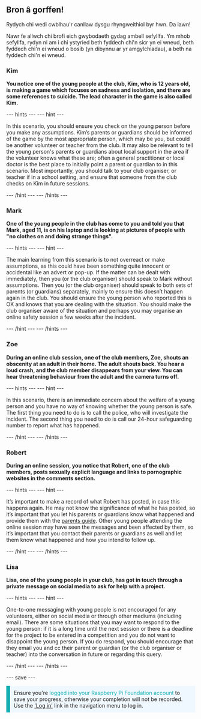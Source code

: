 ## Bron â gorffen!

Rydych chi wedi cwblhau'r canllaw dysgu rhyngweithiol byr hwn. Da iawn!

Nawr fe allwch chi brofi eich gwybodaeth gydag ambell sefyllfa. Ym mhob sefyllfa, rydyn ni am i chi ystyried beth fyddech chi'n sicr yn ei wneud, beth fyddech chi'n ei wneud o bosib (yn dibynnu ar yr amgylchiadau), a beth na fyddech chi'n ei wneud.

### Kim

**You notice one of the young people at the club, Kim, who is 12 years old, is making a game which focuses on sadness and isolation, and there are some references to suicide. The lead character in the game is also called Kim.**

--- hints --- --- hint ---

In this scenario, you should ensure you check on the young person before you make any assumptions. Kim’s parents or guardians should be informed of the game by the most appropriate person, which may be you, but could be another volunteer or teacher from the club. It may also be relevant to tell the young person's parents or guardians about local support in the area if the volunteer knows what these are; often a general practitioner or local doctor is the best place to initially point a parent or guardian to in this scenario. Most importantly, you should talk to your club organiser, or teacher if in a school setting, and ensure that someone from the club checks on Kim in future sessions.

--- /hint --- --- /hints ---

### Mark

**One of the young people in the club has come to you and told you that Mark, aged 11, is on his laptop and is looking at pictures of people with "no clothes on and doing strange things".**

--- hints --- --- hint ---

The main learning from this scenario is to not overreact or make assumptions, as this could have been something quite innocent or accidental like an advert or pop-up. If the matter can be dealt with immediately, then you (or the club organiser) should speak to Mark without assumptions. Then you (or the club organiser) should speak to both sets of parents (or guardians) separately, mainly to ensure this doesn’t happen again in the club. You should ensure the young person who reported this is OK and knows that you are dealing with the situation. You should make the club organiser aware of the situation and perhaps you may organise an online safety session a few weeks after the incident.

--- /hint --- --- /hints ---

### Zoe

**During an online club session, one of the club members, Zoe, shouts an obscenity at an adult in their home. The adult shouts back. You hear a loud crash, and the club member disappears from your view. You can hear threatening behaviour from the adult and the camera turns off.**

--- hints --- --- hint ---

In this scenario, there is an immediate concern about the welfare of a young person and you have no way of knowing whether the young person is safe. The first thing you need to do is to call the police, who will investigate the incident. The second thing you need to do is call our 24-hour safeguarding number to report what has happened.

--- /hint --- --- /hints ---

### Robert

**During an online session, you notice that Robert, one of the club members, posts sexually explicit language and links to pornographic websites in the comments section.**

--- hints --- --- hint ---

It’s important to make a record of what Robert has posted, in case this happens again. He may not know the significance of what he has posted, so it’s important that you let his parents or guardians know what happened and provide them with the [parents guide](https://help.coderdojo.com/cdkb/s/article/Parents-guide-to-CoderDojo). Other young people attending the online session may have seen the messages and been affected by them, so it’s important that you contact their parents or guardians as well and let them know what happened and how you intend to follow up.

--- /hint --- --- /hints ---
### Lisa

**Lisa, one of the young people in your club, has got in touch through a private message on social media to ask for help with a project.**

--- hints --- --- hint ---

One-to-one messaging with young people is not encouraged for any volunteers, either on social media or through other mediums (including email). There are some situations that you may want to respond to the young person: if it is a long time until the next session or there is a deadline for the project to be entered in a competition and you do not want to disappoint the young person. If you do respond, you should encourage that they email you and cc their parent or guardian (or the club organiser or teacher) into the conversation in future or regarding this query.

--- /hint --- --- /hints ---

--- save ---

<p style="border-left: solid; border-width:10px; border-color: #0faeb0; background-color: aliceblue; padding: 10px;">
Ensure you're <span style="color: #0faeb0">logged into your Raspberry Pi Foundation account</span> to save your progress, otherwise your completion will not be recorded. Use the <a href="https://my.raspberrypi.org/login">'Log in'</a> link in the navigation menu to log in.
</p>
